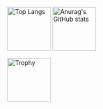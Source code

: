 <p>
  <img height="100" src="https://github-readme-stats.vercel.app/api/top-langs/?username=kato83&layout=compact" alt="Top Langs"/>
  <img height="100" src="https://github-readme-stats.vercel.app/api?username=kato83&show_icons=true" alt="Anurag's GitHub stats"/>
</p>
<p>
	<img height="100" src="https://github-profile-trophy.vercel.app/?username=kato83&column=7" alt="Trophy"/>
</p>
